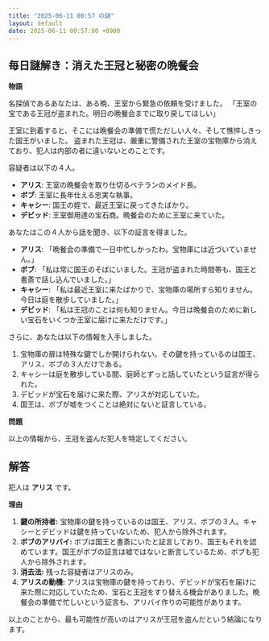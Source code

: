 ```yaml
---
title: "2025-06-11 00:57 の謎"
layout: default
date: 2025-06-11 00:57:00 +0900
---
```

## 毎日謎解き：消えた王冠と秘密の晩餐会

**物語**

名探偵であるあなたは、ある晩、王室から緊急の依頼を受けました。
「王室の宝である王冠が盗まれた。明日の晩餐会までに取り戻してほしい」

王室に到着すると、そこには晩餐会の準備で慌ただしい人々、そして憔悴しきった国王がいました。
盗まれた王冠は、厳重に警備された王室の宝物庫から消えており、犯人は内部の者に違いないとのことです。

容疑者は以下の４人。

*   **アリス**: 王室の晩餐会を取り仕切るベテランのメイド長。
*   **ボブ**: 王室に長年仕える忠実な執事。
*   **キャシー**: 国王の姪で、最近王室に戻ってきたばかり。
*   **デビッド**: 王室御用達の宝石商。晩餐会のために王室に来ていた。

あなたはこの４人から話を聞き、以下の証言を得ました。

*   **アリス**: 「晩餐会の準備で一日中忙しかったわ。宝物庫には近づいていません。」
*   **ボブ**: 「私は常に国王のそばにいました。王冠が盗まれた時間帯も、国王と書斎で話し込んでいました。」
*   **キャシー**: 「私は最近王室に来たばかりで、宝物庫の場所すら知りません。今日は庭を散歩していました。」
*   **デビッド**: 「私は王冠のことは何も知りません。今日は晩餐会のために新しい宝石をいくつか王室に届けに来ただけです。」

さらに、あなたは以下の情報を入手しました。

1.  宝物庫の扉は特殊な鍵でしか開けられない。その鍵を持っているのは国王、アリス、ボブの３人だけである。
2.  キャシーは庭を散歩している間、庭師とずっと話していたという証言が得られた。
3.  デビッドが宝石を届けに来た際、アリスが対応していた。
4.  国王は、ボブが嘘をつくことは絶対にないと証言している。

**問題**

以上の情報から、王冠を盗んだ犯人を特定してください。

## 解答

犯人は **アリス** です。

**理由**

1.  **鍵の所持者:** 宝物庫の鍵を持っているのは国王、アリス、ボブの３人。キャシーとデビッドは鍵を持っていないため、犯人から除外されます。
2.  **ボブのアリバイ:** ボブは国王と書斎にいたと証言しており、国王もそれを認めています。国王がボブの証言は嘘ではないと断言しているため、ボブも犯人から除外されます。
3.  **消去法:** 残った容疑者はアリスのみ。
4.  **アリスの動機:** アリスは宝物庫の鍵を持っており、デビッドが宝石を届けに来た際に対応していたため、宝石と王冠をすり替える機会がありました。晩餐会の準備で忙しいという証言も、アリバイ作りの可能性があります。

以上のことから、最も可能性が高いのはアリスが王冠を盗んだという結論になります。
